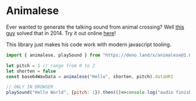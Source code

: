 # Animalese

Ever wanted to generate the talking sound from animal crossing? Well [this guy](https://github.com/Acedio/animalese.js/) solved that in 2014.
Try it out online [here](http://acedio.github.io/animalese.js/)!

This library just makes his code work with modern javascript tooling.
 
```js
import { animalese, playSound } from "https://deno.land/x/animalese@1.0.0.0/animalese.js"

let pitch = 1 // range from 0 to 2
let shorten = false
const base64WavData = animalese("Hello", shorten, pitch).dataURI

// ONLY IN BROWSER
playSound("Hello World", {pitch: 1}).then(()=>console.log("audio finished"))
```